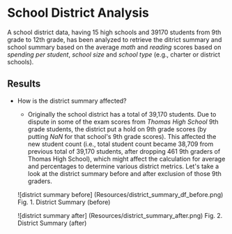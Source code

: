# School District Analysis
A school district data, having 15 high schools and 39170 students from 9th grade to 12th grade, has been analyzed to retrieve the ditrict summary and school summary based on the average *math* and *reading* scores based on *spending per student*, *school size* and *school type* (e.g., charter or district schools).

## Results
  * How is the district summary affected?
    *  Originally the school district has a total of 39,170 students. Due to dispute in some of the exam scores from *Thomas High School* 9th grade students, the district put a    hold on 9th grade scores (by putting *NaN* for that school's 9th grade scores). This affected the new student count (i.e., total student count became 38,709 from previous total of 39,170 students, after dropping 461 9th graders of Thomas High School), which might affect the calculation for average and percentages to determine various district metrics. Let's take a look at the district summary before and after exclusion of those 9th graders.
    
    ![district summary before] (Resources/district_summary_df_before.png)
    Fig. 1. District Summary (before)
    
    ![district summary after] (Resources/district_summary_after.png)
    Fig. 2. District Summary (after)
